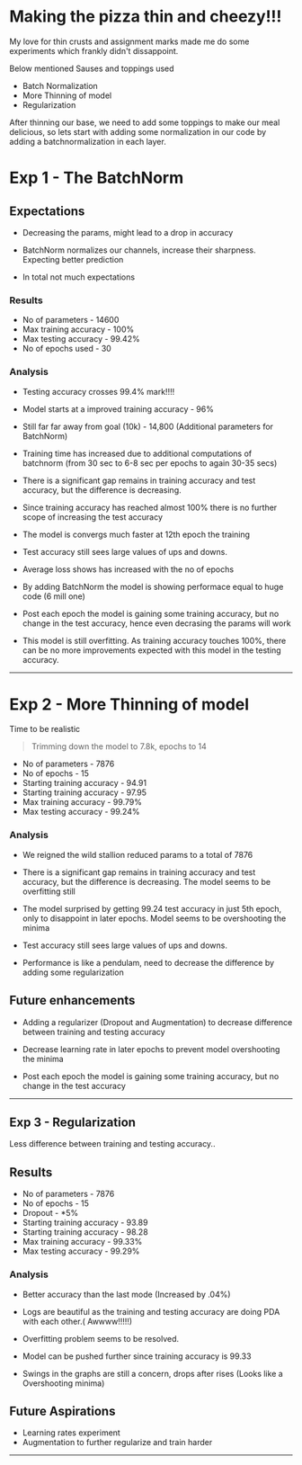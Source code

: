 # Making the pizza thin and cheezy!!!

My love for thin crusts and assignment marks made me do some experiments which frankly didn't dissappoint.

Below mentioned Sauses and toppings used

- Batch Normalization
- More Thinning of model
- Regularization

After thinning our base, we need to add some toppings to make our meal delicious, so lets start with adding some normalization in our code by adding a batchnormalization in each layer.


# Exp 1 - The BatchNorm

## Expectations

- Decreasing the params, might lead to a drop in accuracy

- BatchNorm normalizes our channels, increase their sharpness. Expecting better prediction

- In total not much expectations
### Results

- No of parameters - 14600
- Max training accuracy - 100%
- Max testing accuracy - 99.42%
- No of epochs used - 30


### Analysis

- Testing accuracy crosses 99.4% mark!!!!

- Model starts at a improved training accuracy - 96%

- Still far far away from goal (10k) - 14,800 (Additional parameters for BatchNorm)

- Training time has increased due to additional computations of batchnorm (from 30 sec to 6-8 sec per epochs to again 30-35 secs)

- There is a significant gap remains in training accuracy and test accuracy, but the difference is decreasing. 

- Since training accuracy has reached almost 100% there is no further scope of increasing the test accuracy 

- The model is convergs much faster at 12th epoch the training 

- Test accuracy still sees large values of ups and downs.

- Average loss shows has increased with the no of epochs

- By adding BatchNorm the model is showing performace equal to huge code (6 mill one)

- Post each epoch the model is gaining some training accuracy, but no change in the test accuracy, hence even decrasing the params will work

- This model is still overfitting. As training accuracy touches 100%, there can be no more improvements expected with this model in the testing accuracy.

***************************************************************************

# Exp 2 - More Thinning of model

Time to be realistic

> Trimming down the model to 7.8k, epochs to 14

- No of parameters - 7876
- No of epochs - 15
- Starting training accuracy - 94.91
- Starting training accuracy - 97.95
- Max training accuracy - 99.79%
- Max testing accuracy - 99.24%



### Analysis

- We reigned the wild stallion reduced params to a total of 7876

- There is a significant gap remains in training accuracy and test accuracy, but the difference is decreasing. The model seems to be overfitting still

- The model surprised by  getting 99.24 test accuracy in just 5th epoch, only to disappoint in later epochs. Model seems to be overshooting the minima

- Test accuracy still sees large values of ups and downs.

- Performance is like a pendulam, need to decrease the difference by adding some regularization


## Future enhancements

- Adding a regularizer (Dropout and Augmentation) to decrease difference between training and testing accuracy

- Decrease learning rate in later epochs to prevent model overshooting the minima

- Post each epoch the model is gaining some training accuracy, but no change in the test accuracy

***********************************************************

## Exp 3 - Regularization

Less difference between training and testing accuracy..

## Results

- No of parameters - 7876
- No of epochs - 15
- Dropout - *5%
- Starting training accuracy - 93.89
- Starting training accuracy - 98.28
- Max training accuracy - 99.33%
- Max testing accuracy - 99.29%

### Analysis

- Better accuracy than the last mode (Increased by .04%)

- Logs are beautiful as the training and testing accuracy are doing PDA with each other.( Awwww!!!!!)

- Overfitting problem seems to be resolved.

- Model can be pushed further since training accuracy is 99.33

- Swings in the graphs are still a concern, drops after rises (Looks like a Overshooting minima)



## Future Aspirations

- Learning rates experiment
- Augmentation to further regularize and train harder

**********************************************************************
